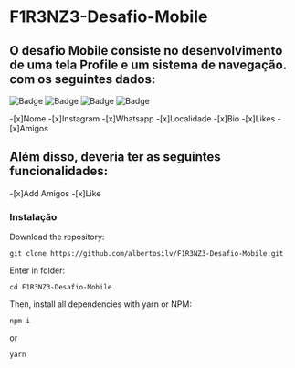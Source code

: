 # F1R3NZ3-Desafio-Mobile
## O desafio Mobile consiste no desenvolvimento de uma tela Profile e um sistema de navegação. com os seguintes  dados:
![Badge](https://img.shields.io/badge/React%20Native-0.41-blue)
![Badge](https://img.shields.io/badge/nodejs-15.14.0-brightgreen)
![Badge](https://img.shields.io/badge/npm-7.16.0-blue)
![Badge](https://img.shields.io/badge/react-16.3.1-blue)

-[x]Nome
-[x]Instagram
-[x]Whatsapp
-[x]Localidade
-[x]Bio
-[x]Likes
-[x]Amigos

## Além disso, deveria ter as seguintes funcionalidades:

-[x]Add Amigos
-[x]Like

### Instalação
Download the repository:
```
git clone https://github.com/albertosilv/F1R3NZ3-Desafio-Mobile.git
```
Enter in folder:
```
cd F1R3NZ3-Desafio-Mobile
```
Then, install all dependencies with yarn or NPM:
```
npm i
```
or
```
yarn
```
